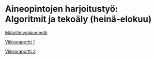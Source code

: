 # Aineopintojen harjoitustyö: Algoritmit ja tekoäly (heinä-elokuu)

[Määrittelydokumentti](https://github.com/vainiovesa/algolabra/blob/main/docs/maarittelydokumentti.md)

[Viikkoraportti 1](https://github.com/vainiovesa/algolabra/blob/main/docs/Viikkoraportti1.md)

[Viikkoraportti 2](https://github.com/vainiovesa/algolabra/blob/main/docs/Viikkoraportti2.md)
